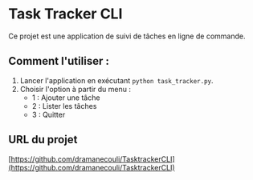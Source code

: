 # Task Tracker CLI
Ce projet est une application de suivi de tâches en ligne de commande.

## Comment l'utiliser :
1. Lancer l'application en exécutant `python task_tracker.py`.
2. Choisir l'option à partir du menu :
   - 1 : Ajouter une tâche
   - 2 : Lister les tâches
   - 3 : Quitter

## URL du projet
[https://github.com/dramanecouli/TasktrackerCLI](https://github.com/dramanecouli/TasktrackerCLI)
